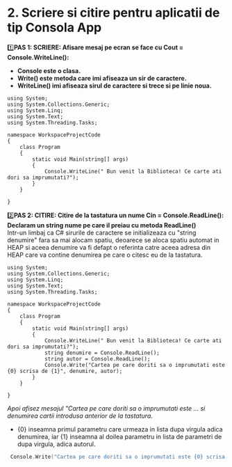 # 2. Scriere si citire pentru aplicatii de tip Consola App

1️⃣**PAS 1: SCRIERE: Afisare mesaj pe ecran se face cu Cout = Console.WriteLine():**</br>
 - **Console este o clasa.**</br>
 - **Write() este metoda care imi afiseaza un sir de caractere.**</br>
 - **WriteLine() imi afiseaza sirul de caractere si trece si pe linie noua.**</br>
 
```Csharp
using System;
using System.Collections.Generic;
using System.Linq;
using System.Text;
using System.Threading.Tasks;

namespace WorkspaceProjectCode
{
    class Program
    {
        static void Main(string[] args)
        {
            Console.WriteLine(" Bun venit la Biblioteca! Ce carte ati dori sa imprumutati?");
        }
    }

}

```


2️⃣**PAS 2: CITIRE: Citire de la tastatura un nume Cin = Console.ReadLine():**</br>
**Declaram  un string nume pe care il preiau cu metoda ReadLine()**</br>
Intr-un limbaj ca C# sirurile de caractere se initializeaza cu "string denumire" fara sa mai alocam spatiu, deoarece se aloca spatiu automat in HEAP si aceea denumire va fi defapt o referinta catre aceea adresa din HEAP care va contine denumirea pe care o citesc eu de la tastatura. </br>

```Csharp
using System;
using System.Collections.Generic;
using System.Linq;
using System.Text;
using System.Threading.Tasks;

namespace WorkspaceProjectCode
{
    class Program
    {
        static void Main(string[] args)
        {
            Console.WriteLine(" Bun venit la Biblioteca! Ce carte ati dori sa imprumutati?");
            string denumire = Console.ReadLine();
            string autor = Console.ReadLine();
            Console.Write("Cartea pe care doriti sa o imprumutati este {0} scrisa de {1}", denumire, autor);
        }
    }

}

```
*Apoi afisez mesajul "Cartea pe care doriti sa o imprumutati este ... si denumirea cartii introdusa anterior de la tastatura.*</br>
- {0} inseamna primul parametru care urmeaza in lista dupa virgula adica denumirea, iar {1} inseamna al doilea parametru in lista de parametri de dupa virgula, adica autorul. </br>

```cpp
 Console.Write("Cartea pe care doriti sa o imprumutati este {0} scrisa de {1}", denumire, autor);
```
